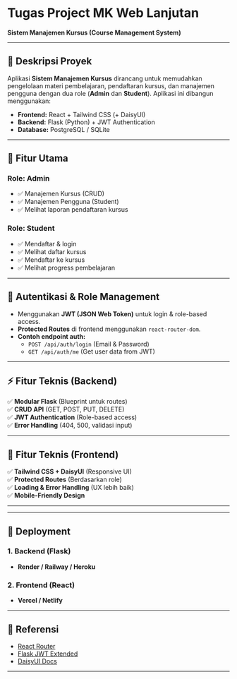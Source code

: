 # **Tugas Project MK Web Lanjutan**  
**Sistem Manajemen Kursus (Course Management System)**  


---

## **📝 Deskripsi Proyek**  
Aplikasi **Sistem Manajemen Kursus** dirancang untuk memudahkan pengelolaan materi pembelajaran, pendaftaran kursus, dan manajemen pengguna dengan dua role (**Admin** dan **Student**). Aplikasi ini dibangun menggunakan:  
- **Frontend:** React + Tailwind CSS (+ DaisyUI)  
- **Backend:** Flask (Python) + JWT Authentication  
- **Database:** PostgreSQL / SQLite  

---

## **🎯 Fitur Utama**  
### **Role: Admin**  
- ✅ Manajemen Kursus (CRUD)  
- ✅ Manajemen Pengguna (Student)  
- ✅ Melihat laporan pendaftaran kursus  

### **Role: Student**  
- ✅ Mendaftar & login  
- ✅ Melihat daftar kursus  
- ✅ Mendaftar ke kursus  
- ✅ Melihat progress pembelajaran  

---


## **🔐 Autentikasi & Role Management**  
- Menggunakan **JWT (JSON Web Token)** untuk login & role-based access.  
- **Protected Routes** di frontend menggunakan `react-router-dom`.  
- **Contoh endpoint auth:**  
  - `POST /api/auth/login` (Email & Password)  
  - `GET /api/auth/me` (Get user data from JWT)  

---



## **⚡ Fitur Teknis (Backend)**  
✅ **Modular Flask** (Blueprint untuk routes)  
✅ **CRUD API** (GET, POST, PUT, DELETE)  
✅ **JWT Authentication** (Role-based access)  
✅ **Error Handling** (404, 500, validasi input)  

---

## **🎨 Fitur Teknis (Frontend)**  
✅ **Tailwind CSS + DaisyUI** (Responsive UI)  
✅ **Protected Routes** (Berdasarkan role)  
✅ **Loading & Error Handling** (UX lebih baik)  
✅ **Mobile-Friendly Design**  

---



---

## **🚀 Deployment**  
### **1. Backend (Flask)**  
- **Render / Railway / Heroku**  


### **2. Frontend (React)**  
- **Vercel / Netlify**  
 

---

## **📌 Referensi**  
- [React Router](https://reactrouter.com)  
- [Flask JWT Extended](https://flask-jwt-extended.readthedocs.io/)  
- [DaisyUI Docs](https://daisyui.com/)  



 

---
